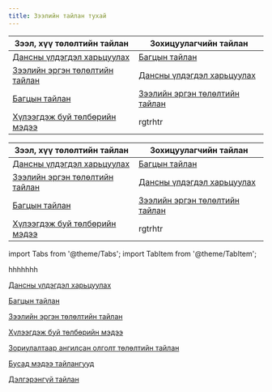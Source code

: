 ```yaml
---
title: Зээлийн тайлан тухай 
---
```


| Зээл, хүү төлөлтийн тайлан | Зохицуулагчийн тайлан |
| --- | --- |
| [Дансны үлдэгдэл харьцуулах](..//docs/doTailan/#дансны-үлдэгдэл-харьцуулах) | [Багцын тайлан ](../docs/doTailan/#багцын-тайлан) | 
| [Зээлийн эргэн төлөлтийн тайлан](../docs/doTailan/#зээлийн-эргэн-төлөлтийн-тайлан) | [Дансны үлдэгдэл харьцуулах](..//docs/doTailan/#дансны-үлдэгдэл-харьцуулах) | 
| [Багцын тайлан ](../docs/doTailan/#багцын-тайлан) | [Зээлийн эргэн төлөлтийн тайлан](../docs/doTailan/#зээлийн-эргэн-төлөлтийн-тайлан) | 
| [Хүлээгдэж буй төлбөрийн мэдээ](..//docs/doTailan/#хүлээгдэж-буй-төлбөрийн-мэдээ) |rgtrhtr |



| Зээл, хүү төлөлтийн тайлан | Зохицуулагчийн тайлан |
| --- | --- |
| [Дансны үлдэгдэл харьцуулах](..//docs/doTailan/#дансны-үлдэгдэл-харьцуулах) | [Багцын тайлан ](../docs/doTailan/#багцын-тайлан) | 
| [Зээлийн эргэн төлөлтийн тайлан](../docs/doTailan/#зээлийн-эргэн-төлөлтийн-тайлан) | [Дансны үлдэгдэл харьцуулах](..//docs/doTailan/#дансны-үлдэгдэл-харьцуулах) | 
| [Багцын тайлан ](../docs/doTailan/#багцын-тайлан) | [Зээлийн эргэн төлөлтийн тайлан](../docs/doTailan/#зээлийн-эргэн-төлөлтийн-тайлан) | 
| [Хүлээгдэж буй төлбөрийн мэдээ](..//docs/doTailan/#хүлээгдэж-буй-төлбөрийн-мэдээ) |rgtrhtr |



import Tabs from '@theme/Tabs';
import TabItem from '@theme/TabItem';

<Tabs>
  <TabItem value="ztailan" label="Зээлийн тайлан" default>

hhhhhhh
  
  </TabItem>






  <TabItem value="dtailan" label="Дотоод тайлан">

[Дансны үлдэгдэл харьцуулах](..//docs/doTailan/#дансны-үлдэгдэл-харьцуулах)

[Багцын тайлан ](../docs/doTailan/#багцын-тайлан)

[Зээлийн эргэн төлөлтийн тайлан](../docs/doTailan/#зээлийн-эргэн-төлөлтийн-тайлан)

[Хүлээгдэж буй төлбөрийн мэдээ](..//docs/doTailan/#хүлээгдэж-буй-төлбөрийн-мэдээ)

[Зориулалтаар ангилсан олголт төлөлтийн тайлан](../docs/doTailan/#зориулалтаар-ангилсан-олголт-төлөлтийн-тайлан)

[Бусад мэдээ тайлангууд](../docs/doTailan/#бусад-мэдээ-тайлангууд)

[Дэлгэрэнгүй тайлан](../docs/doTailan/#дэлгэрэнгүй-тайлан)





 
 

  </TabItem>
 
</Tabs>

